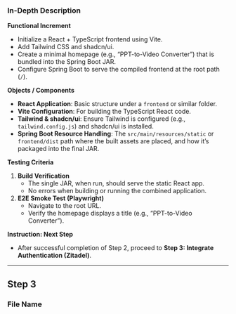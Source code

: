 ### In-Depth Description

**Functional Increment**  
- Initialize a React + TypeScript frontend using Vite.  
- Add Tailwind CSS and shadcn/ui.  
- Create a minimal homepage (e.g., “PPT-to-Video Converter”) that is bundled into the Spring Boot JAR.  
- Configure Spring Boot to serve the compiled frontend at the root path (`/`).

**Objects / Components**  
- **React Application**: Basic structure under a `frontend` or similar folder.  
- **Vite Configuration**: For building the TypeScript React code.  
- **Tailwind & shadcn/ui**: Ensure Tailwind is configured (e.g., `tailwind.config.js`) and shadcn/ui is installed.  
- **Spring Boot Resource Handling**: The `src/main/resources/static` or `frontend/dist` path where the built assets are placed, and how it’s packaged into the final JAR.

**Testing Criteria**  
1. **Build Verification**  
   - The single JAR, when run, should serve the static React app.  
   - No errors when building or running the combined application.  
2. **E2E Smoke Test (Playwright)**  
   - Navigate to the root URL.  
   - Verify the homepage displays a title (e.g., “PPT-to-Video Converter”).

**Instruction: Next Step**  
- After successful completion of Step 2, proceed to **Step 3: Integrate Authentication (Zitadel)**.

---

## Step 3

### File Name